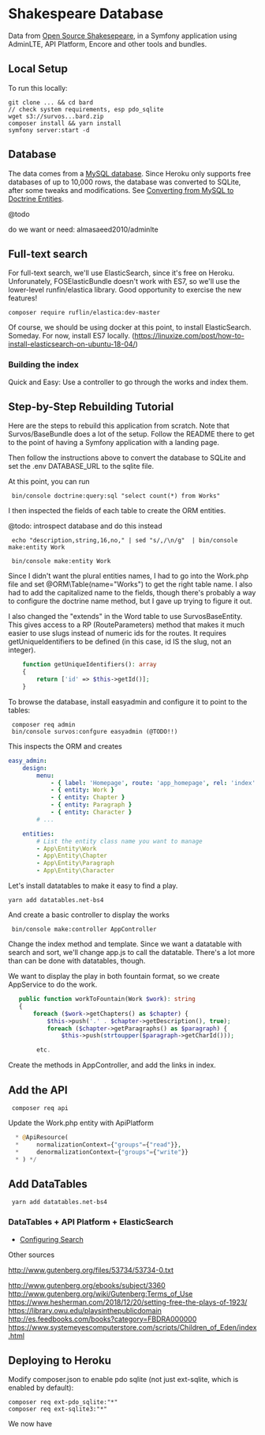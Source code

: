 # Shakespeare Database

Data from [Open Source Shakesepeare](http://opensourceshakespeare.com/ "GMU"), in a Symfony application using AdminLTE, API Platform, Encore and other tools and bundles.  

## Local Setup

To run this locally:

    git clone ... && cd bard
    // check system requirements, esp pdo_sqlite
    wget s3://survos...bard.zip
    composer install && yarn install
    symfony server:start -d

## Database

The data comes from a [MySQL database](http://opensourceshakespeare.com/downloads/).  Since Heroku only supports free databases of up to 10,000 rows, the database was converted to SQLite, after some tweaks and modifications.  See [Converting from MySQL to Doctrine Entities](/docs/database.md). 


@todo

do we want or need: almasaeed2010/adminlte
    
## Full-text search

For full-text search, we'll use ElasticSearch, since it's free on Heroku.  Unforunately, FOSElasticBundle doesn't work with ES7, so we'll use the lower-level runfin/elastica library.  Good opportunity to exercise the new features!

    composer require ruflin/elastica:dev-master
    
Of course, we should be using docker at this point, to install ElasticSearch.  Someday.  For now, install ES7 locally. (https://linuxize.com/post/how-to-install-elasticsearch-on-ubuntu-18-04/)

### Building the index

Quick and Easy: Use a controller to go through the works and index them.    
       
## Step-by-Step Rebuilding Tutorial

Here are the steps to rebuild this application from scratch.  Note that Survos/BaseBundle does a lot of the setup.  Follow the README there to get to the point of having a Symfony application with a landing page.

Then follow the instructions above to convert the database to SQLite and set the .env DATABASE_URL to the sqlite file.

At this point, you can run

     bin/console doctrine:query:sql "select count(*) from Works"
     
 I then inspected the fields of each table to create the ORM entities.
 
 @todo: introspect database and do this instead
 
     echo "description,string,16,no," | sed "s/,/\n/g"  | bin/console make:entity Work

     bin/console make:entity Work
     
 Since I didn't want the plural entities names, I had to go into the Work.php file and set @ORM\Table(name="Works") to get the right table name.  I also had to add the capitalized name to the fields, though there's probably a way to configure the doctrine name method, but I gave up trying to figure it out.
 
I also changed the "extends" in the Word table to use SurvosBaseEntity.  This gives access to a RP (RouteParameters) method that makes it much easier to use slugs instead of numeric ids for the routes.  It requires getUniqueIdentifiers to be defined (in this case, id IS the slug, not an integer).

```php
    function getUniqueIdentifiers(): array
    {
        return ['id' => $this->getId()];
    }
``` 
 
 To browse the database, install easyadmin and configure it to point to the tables:
 
     composer req admin
     bin/console survos:confgure easyadmin (@TODO!!)
     
 This inspects the ORM and creates 
 
 ```yaml
 easy_admin:
     design:
         menu:
             - { label: 'Homepage', route: 'app_homepage', rel: 'index' }
             - { entity: Work }
             - { entity: Chapter }
             - { entity: Paragraph }
             - { entity: Character }
         # ...
 
     entities:
         # List the entity class name you want to manage
         - App\Entity\Work
         - App\Entity\Chapter
         - App\Entity\Paragraph
         - App\Entity\Character
```
     
Let's install datatables to make it easy to find a play.    

    yarn add datatables.net-bs4
    
And create a basic controller to display the works

     bin/console make:controller AppController
     
 Change the index method and template.  Since we want a datatable with search and sort, we'll change app.js to call the datatable.  There's a lot more than can be done with datatables, though.
 
 We want to display the play in both fountain format, so we create AppService to do the work.
 
 ```php
    public function workToFountain(Work $work): string
    {
        foreach ($work->getChapters() as $chapter) {
            $this->push('.' . $chapter->getDescription(), true);
            foreach ($chapter->getParagraphs() as $paragraph) {
                $this->push(strtoupper($paragraph->getCharId()));

         etc.

```
  
 Create the methods in AppController, and add the links in index.
 
## Add the API
 
     composer req api
     
 Update the Work.php entity with ApiPlatform

```php
  * @ApiResource(
  *     normalizationContext={"groups"={"read"}},
  *     denormalizationContext={"groups"={"write"}}
  * ) */

```
 
## Add DataTables
 
     yarn add datatables.net-bs4
     
### DataTables + API Platform + ElasticSearch

* [Configuring Search ](docs/search.md)

     
Other sources

http://www.gutenberg.org/files/53734/53734-0.txt

http://www.gutenberg.org/ebooks/subject/3360
http://www.gutenberg.org/wiki/Gutenberg:Terms_of_Use
https://www.hesherman.com/2018/12/20/setting-free-the-plays-of-1923/
https://library.owu.edu/playsinthepublicdomain
http://es.feedbooks.com/books?category=FBDRA000000
https://www.systemeyescomputerstore.com/scripts/Children_of_Eden/index.html
 
 ## Deploying to Heroku
 
Modify composer.json to enable pdo sqlite (not just ext-sqlite, which is enabled by default):
 
    composer req ext-pdo_sqlite:"*"
    composer req ext-sqlite3:"*"

 
 We now have 
